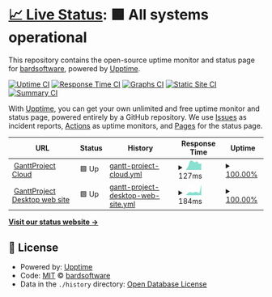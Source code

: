 # [📈 Live Status](https://status.ganttproject.cloud): <!--live status--> **🟩 All systems operational**

This repository contains the open-source uptime monitor and status page for [bardsoftware](https://status.ganttproject.cloud), powered by [Upptime](https://github.com/upptime/upptime).

[![Uptime CI](https://github.com/bardsoftware/ganttproject-status/workflows/Uptime%20CI/badge.svg)](https://github.com/bardsoftware/ganttproject-status/actions?query=workflow%3A%22Uptime+CI%22)
[![Response Time CI](https://github.com/bardsoftware/ganttproject-status/workflows/Response%20Time%20CI/badge.svg)](https://github.com/bardsoftware/ganttproject-status/actions?query=workflow%3A%22Response+Time+CI%22)
[![Graphs CI](https://github.com/bardsoftware/ganttproject-status/workflows/Graphs%20CI/badge.svg)](https://github.com/bardsoftware/ganttproject-status/actions?query=workflow%3A%22Graphs+CI%22)
[![Static Site CI](https://github.com/bardsoftware/ganttproject-status/workflows/Static%20Site%20CI/badge.svg)](https://github.com/bardsoftware/ganttproject-status/actions?query=workflow%3A%22Static+Site+CI%22)
[![Summary CI](https://github.com/bardsoftware/ganttproject-status/workflows/Summary%20CI/badge.svg)](https://github.com/bardsoftware/ganttproject-status/actions?query=workflow%3A%22Summary+CI%22)

With [Upptime](https://upptime.js.org), you can get your own unlimited and free uptime monitor and status page, powered entirely by a GitHub repository. We use [Issues](https://github.com/bardsoftware/ganttproject-status/issues) as incident reports, [Actions](https://github.com/bardsoftware/ganttproject-status/actions) as uptime monitors, and [Pages](https://status.ganttproject.cloud) for the status page.

<!--start: status pages-->
<!-- This summary is generated by Upptime (https://github.com/upptime/upptime) -->
<!-- Do not edit this manually, your changes will be overwritten -->
<!-- prettier-ignore -->
| URL | Status | History | Response Time | Uptime |
| --- | ------ | ------- | ------------- | ------ |
| <img alt="" src="https://icons.duckduckgo.com/ip3/ganttproject.cloud.ico" height="13"> [GanttProject Cloud](https://ganttproject.cloud) | 🟩 Up | [gantt-project-cloud.yml](https://github.com/bardsoftware/ganttproject-status/commits/HEAD/history/gantt-project-cloud.yml) | <details><summary><img alt="Response time graph" src="./graphs/gantt-project-cloud/response-time-week.png" height="20"> 127ms</summary><br><a href="https://status.ganttproject.cloud/history/gantt-project-cloud"><img alt="Response time 150" src="https://img.shields.io/endpoint?url=https%3A%2F%2Fraw.githubusercontent.com%2Fbardsoftware%2Fganttproject-status%2FHEAD%2Fapi%2Fgantt-project-cloud%2Fresponse-time.json"></a><br><a href="https://status.ganttproject.cloud/history/gantt-project-cloud"><img alt="24-hour response time 114" src="https://img.shields.io/endpoint?url=https%3A%2F%2Fraw.githubusercontent.com%2Fbardsoftware%2Fganttproject-status%2FHEAD%2Fapi%2Fgantt-project-cloud%2Fresponse-time-day.json"></a><br><a href="https://status.ganttproject.cloud/history/gantt-project-cloud"><img alt="7-day response time 127" src="https://img.shields.io/endpoint?url=https%3A%2F%2Fraw.githubusercontent.com%2Fbardsoftware%2Fganttproject-status%2FHEAD%2Fapi%2Fgantt-project-cloud%2Fresponse-time-week.json"></a><br><a href="https://status.ganttproject.cloud/history/gantt-project-cloud"><img alt="30-day response time 139" src="https://img.shields.io/endpoint?url=https%3A%2F%2Fraw.githubusercontent.com%2Fbardsoftware%2Fganttproject-status%2FHEAD%2Fapi%2Fgantt-project-cloud%2Fresponse-time-month.json"></a><br><a href="https://status.ganttproject.cloud/history/gantt-project-cloud"><img alt="1-year response time 156" src="https://img.shields.io/endpoint?url=https%3A%2F%2Fraw.githubusercontent.com%2Fbardsoftware%2Fganttproject-status%2FHEAD%2Fapi%2Fgantt-project-cloud%2Fresponse-time-year.json"></a></details> | <details><summary><a href="https://status.ganttproject.cloud/history/gantt-project-cloud">100.00%</a></summary><a href="https://status.ganttproject.cloud/history/gantt-project-cloud"><img alt="All-time uptime 100.00%" src="https://img.shields.io/endpoint?url=https%3A%2F%2Fraw.githubusercontent.com%2Fbardsoftware%2Fganttproject-status%2FHEAD%2Fapi%2Fgantt-project-cloud%2Fuptime.json"></a><br><a href="https://status.ganttproject.cloud/history/gantt-project-cloud"><img alt="24-hour uptime 100.00%" src="https://img.shields.io/endpoint?url=https%3A%2F%2Fraw.githubusercontent.com%2Fbardsoftware%2Fganttproject-status%2FHEAD%2Fapi%2Fgantt-project-cloud%2Fuptime-day.json"></a><br><a href="https://status.ganttproject.cloud/history/gantt-project-cloud"><img alt="7-day uptime 100.00%" src="https://img.shields.io/endpoint?url=https%3A%2F%2Fraw.githubusercontent.com%2Fbardsoftware%2Fganttproject-status%2FHEAD%2Fapi%2Fgantt-project-cloud%2Fuptime-week.json"></a><br><a href="https://status.ganttproject.cloud/history/gantt-project-cloud"><img alt="30-day uptime 100.00%" src="https://img.shields.io/endpoint?url=https%3A%2F%2Fraw.githubusercontent.com%2Fbardsoftware%2Fganttproject-status%2FHEAD%2Fapi%2Fgantt-project-cloud%2Fuptime-month.json"></a><br><a href="https://status.ganttproject.cloud/history/gantt-project-cloud"><img alt="1-year uptime 100.00%" src="https://img.shields.io/endpoint?url=https%3A%2F%2Fraw.githubusercontent.com%2Fbardsoftware%2Fganttproject-status%2FHEAD%2Fapi%2Fgantt-project-cloud%2Fuptime-year.json"></a></details>
| <img alt="" src="https://icons.duckduckgo.com/ip3/www.ganttproject.biz.ico" height="13"> [GanttProject Desktop web site](https://www.ganttproject.biz) | 🟩 Up | [gantt-project-desktop-web-site.yml](https://github.com/bardsoftware/ganttproject-status/commits/HEAD/history/gantt-project-desktop-web-site.yml) | <details><summary><img alt="Response time graph" src="./graphs/gantt-project-desktop-web-site/response-time-week.png" height="20"> 184ms</summary><br><a href="https://status.ganttproject.cloud/history/gantt-project-desktop-web-site"><img alt="Response time 126" src="https://img.shields.io/endpoint?url=https%3A%2F%2Fraw.githubusercontent.com%2Fbardsoftware%2Fganttproject-status%2FHEAD%2Fapi%2Fgantt-project-desktop-web-site%2Fresponse-time.json"></a><br><a href="https://status.ganttproject.cloud/history/gantt-project-desktop-web-site"><img alt="24-hour response time 499" src="https://img.shields.io/endpoint?url=https%3A%2F%2Fraw.githubusercontent.com%2Fbardsoftware%2Fganttproject-status%2FHEAD%2Fapi%2Fgantt-project-desktop-web-site%2Fresponse-time-day.json"></a><br><a href="https://status.ganttproject.cloud/history/gantt-project-desktop-web-site"><img alt="7-day response time 184" src="https://img.shields.io/endpoint?url=https%3A%2F%2Fraw.githubusercontent.com%2Fbardsoftware%2Fganttproject-status%2FHEAD%2Fapi%2Fgantt-project-desktop-web-site%2Fresponse-time-week.json"></a><br><a href="https://status.ganttproject.cloud/history/gantt-project-desktop-web-site"><img alt="30-day response time 147" src="https://img.shields.io/endpoint?url=https%3A%2F%2Fraw.githubusercontent.com%2Fbardsoftware%2Fganttproject-status%2FHEAD%2Fapi%2Fgantt-project-desktop-web-site%2Fresponse-time-month.json"></a><br><a href="https://status.ganttproject.cloud/history/gantt-project-desktop-web-site"><img alt="1-year response time 126" src="https://img.shields.io/endpoint?url=https%3A%2F%2Fraw.githubusercontent.com%2Fbardsoftware%2Fganttproject-status%2FHEAD%2Fapi%2Fgantt-project-desktop-web-site%2Fresponse-time-year.json"></a></details> | <details><summary><a href="https://status.ganttproject.cloud/history/gantt-project-desktop-web-site">100.00%</a></summary><a href="https://status.ganttproject.cloud/history/gantt-project-desktop-web-site"><img alt="All-time uptime 100.00%" src="https://img.shields.io/endpoint?url=https%3A%2F%2Fraw.githubusercontent.com%2Fbardsoftware%2Fganttproject-status%2FHEAD%2Fapi%2Fgantt-project-desktop-web-site%2Fuptime.json"></a><br><a href="https://status.ganttproject.cloud/history/gantt-project-desktop-web-site"><img alt="24-hour uptime 100.00%" src="https://img.shields.io/endpoint?url=https%3A%2F%2Fraw.githubusercontent.com%2Fbardsoftware%2Fganttproject-status%2FHEAD%2Fapi%2Fgantt-project-desktop-web-site%2Fuptime-day.json"></a><br><a href="https://status.ganttproject.cloud/history/gantt-project-desktop-web-site"><img alt="7-day uptime 100.00%" src="https://img.shields.io/endpoint?url=https%3A%2F%2Fraw.githubusercontent.com%2Fbardsoftware%2Fganttproject-status%2FHEAD%2Fapi%2Fgantt-project-desktop-web-site%2Fuptime-week.json"></a><br><a href="https://status.ganttproject.cloud/history/gantt-project-desktop-web-site"><img alt="30-day uptime 100.00%" src="https://img.shields.io/endpoint?url=https%3A%2F%2Fraw.githubusercontent.com%2Fbardsoftware%2Fganttproject-status%2FHEAD%2Fapi%2Fgantt-project-desktop-web-site%2Fuptime-month.json"></a><br><a href="https://status.ganttproject.cloud/history/gantt-project-desktop-web-site"><img alt="1-year uptime 100.00%" src="https://img.shields.io/endpoint?url=https%3A%2F%2Fraw.githubusercontent.com%2Fbardsoftware%2Fganttproject-status%2FHEAD%2Fapi%2Fgantt-project-desktop-web-site%2Fuptime-year.json"></a></details>

<!--end: status pages-->

[**Visit our status website →**](https://status.ganttproject.cloud)

## 📄 License

- Powered by: [Upptime](https://github.com/upptime/upptime)
- Code: [MIT](./LICENSE) © [bardsoftware](https://status.ganttproject.cloud)
- Data in the `./history` directory: [Open Database License](https://opendatacommons.org/licenses/odbl/1-0/)
